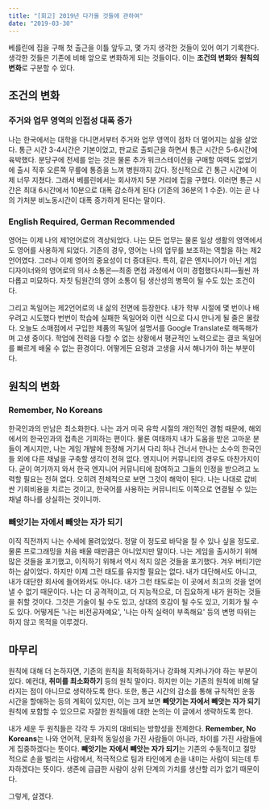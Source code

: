 ```yaml
---
title: "[회고] 2019년 다가올 것들에 관하여"
date: "2019-03-30"
---
```


베를린에 집을 구해 첫 출근을 이틀 앞두고, 몇 가지 생각한 것들이 있어 여기 기록한다. 생각한 것들은 기존에 비해 앞으로 변화하게 되는 것들이다. 이는 **조건의 변화**와 **원칙의 변화**로 구분할 수 있다.

## 조건의 변화

### 주거와 업무 영역의 인접성 대폭 증가

나는 한국에서는 대학을 다니면서부터 주거와 업무 영역이 점차 더 멀어지는 삶을 살았다. 통근 시간 3-4시간은 기본이었고, 판교로 출퇴근을 하면서 통근 시간은 5-6시간에 육박했다. 분당구에 전세를 얻는 것은 물론 추가 워크스테이션을 구매할 여력도 없었기에 출시 직후 오른쪽 무릎에 통증을 느껴 병원까지 갔다. 정신적으로 긴 통근 시간에 이제 너무 지쳤다. 그래서 베를린에서는 회사까지 5분 거리에 집을 구했다. 이러면 통근 시간은 최대 6시간에서 10분으로 대폭 감소하게 된다 (기존의 36분의 1 수준). 이는 곧 나의 가처분 비노동시간이 대폭 증가하게 된다는 말이다.

### English Required, German Recommended

영어는 이제 나의 제1언어로의 격상되었다. 나는 모든 업무는 물론 일상 생활의 영역에서도 영어를 사용하게 되었다. 기존의 경우, 영어는 나의 업무를 보조하는 역할을 하는 제2언어였다. 그러나 이제 영어의 중요성이 더 증대된다. 특히, 같은 엔지니어가 아닌 게임 디자이너와의 영어로의 의사 소통은—최종 면접 과정에서 이미 경험했다시피—훨씬 까다롭고 미묘하다. 자칫 팀원간의 영어 소통이 팀 생산성의 병목이 될 수도 있는 조건이다.

그리고 독일어는 제2언어로의 내 삶의 전면에 등장한다. 내가 학부 시절에 몇 번이나 배우려고 시도했다 번번이 학습에 실패한 독일어와 이런 식으로 다시 만나게 될 줄은 몰랐다. 오늘도 소매점에서 구입한 제품의 독일어 설명서를 Google Translate로 해독해가며 고생 중이다. 학업에 전력을 다할 수 없는 상황에서 평균적인 노력으로는 결코 독일어를 빠르게 배울 수 없는 환경이다. 어떻게든 요령과 고생을 사서 해나가야 하는 부분이다.

## 원칙의 변화

### Remember, No Koreans

한국인과의 만남은 최소화한다. 나는 과거 미국 유학 시절의 개인적인 경험 때문에, 해외에서의 한국인과의 접촉은 기피하는 편이다. 물론 여태까지 내가 도움을 받은 고마운 분들이 계시지만, 나는 게임 개발에 한정해 거기서 다리 하나 건너서 만나는 소수의 한국인들 외에 다른 채널을 구축할 생각이 전혀 없다. 엔지니어 커뮤니티의 경우도 마찬가지이다. 굳이 여기까지 와서 한국 엔지니어 커뮤니티에 참여하고 그들의 인정을 받으려고 노력할 필요는 전혀 없다. 오히려 전체적으로 보면 그것이 해악이 된다. 나는 나대로 값비싼 기회비용을 치르는 것이고, 한국어를 사용하는 커뮤니티도 이쪽으로 연결될 수 있는 채널 하나를 상실하는 것이니까.

### 빼앗기는 자에서 빼앗는 자가 되기

이직 직전까지 나는 수세에 몰려있었다. 정말 이 정도로 바닥을 칠 수 있나 싶을 정도로. 물론 프로그래밍을 처음 배울 때만큼은 아니었지만 말이다. 나는 게임을 출시하기 위해 많은 것들을 포기했고, 이직하기 위해서 역시 적지 않은 것들을 포기했다. 겨우 버티기만 하는 삶이었다. 하지만 이제 그런 태도를 유지할 필요는 없다. 내가 대단해서도 아니고, 내가 대단한 회사에 들어와서도 아니다. 내가 그런 태도로는 이 곳에서 최고의 것을 얻어낼 수 없기 때문이다. 나는 더 공격적이고, 더 지능적으로, 더 집요하게 내가 원하는 것들을 취할 것이다. 그것은 기술이 될 수도 있고, 상대의 호감이 될 수도 있고, 기회가 될 수도 있다. 어떻게든 '나는 비전공자예요', '나는 아직 실력이 부족해요' 등의 변명 따위는 하지 않고 목적을 이루겠다.

## 마무리

원칙에 대해 더 논하자면, 기존의 원칙을 최적화하거나 강화해 지켜나가야 하는 부분이 있다. 예컨대, **취미를 최소화하기** 등의 원칙 말이다. 하지만 이는 기존의 원칙에 비해 달라지는 점이 아니므로 생략하도록 한다. 또한, 통근 시간의 감소를 통해 규칙적인 운동 시간을 할애하는 등의 계획이 있지만, 이는 크게 보면 **빼앗기는 자에서 빼앗는 자가 되기** 원칙에 포함할 수 있으므로 자잘한 원칙들에 대한 논의는 이 글에서 생략하도록 한다.

내가 세운 두 원칙들은 각각 두 가지의 대비되는 방향성을 전제한다. **Remember, No Koreans**는 나와 언어적, 문화적 동일성을 가진 사람들이 아니라, 차이를 가진 사람들에게 집중하겠다는 뜻이다. **빼앗기는 자에서 빼앗는 자가 되기**는 기존의 수동적이고 절망적으로 손을 벌리는 사람에서, 적극적으로 팀과 타인에게 손을 내미는 사람이 되는데 투자하겠다는 뜻이다. 생존에 급급한 사람이 상위 단계의 가치를 생산할 리가 없기 때문이다.

그렇게, 살겠다.
